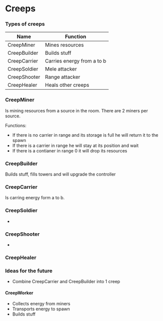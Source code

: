 # Creeps

### Types of creeps

| Name  | Function |
| ------------- | ------------- |
| CreepMiner  | Mines resources  |
| CreepBuilder  | Builds stuff |
| CreepCarrier  | Carries energy from a to b |
| CreepSoldier  | Mele attacker |
| CreepShooter  | Range attacker |
| CreepHealer  | Heals other creeps |

### CreepMiner

Is mining resources from a source in the room. There are 2 miners per source.

Functions:
* If there is no carrier in range and its storage is full he will return it to the spawn
* If there is a carrier in range he will stay at its position and wait
* If there is a contianer in range 0 it will drop its resources

### CreepBuilder

Builds stuff, fills towers and will upgrade the controller

### CreepCarrier

Is carring energy form a to b.

### CreepSoldier

-

### CreepShooter

-

### CreepHealer


### Ideas for the future

* Combine CreepCarrier and CreepBuilder into 1 creep

#### CreepWorker

* Collects energy from miners
* Transports energy to spawn
* Builds stuff